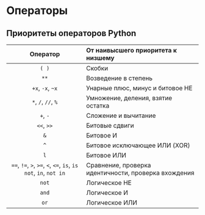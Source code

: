 # Операторы

## Приоритеты операторов Python

|                             Оператор                             | От наивысшего приоритета к низшему                    |
|:----------------------------------------------------------------:|:------------------------------------------------------|
|                              `( )`                               | Скобки                                                |
|                               `**`                               | Возведение в степень                                  |
|                        `+x`, `-x`, `~x`	                         | Унарные плюс, минус и битовое НЕ                      |
|                       `*`, `/`, `//`, `%`	                       | Умножение, деления, взятие остатка                    |
|                             `+`, `-`                             | 	Сложение и вычитание                                 |
|                            `<<`, `>>`                            | 	Битовые сдвиги                                       |
|                               `&`                                | 	Битовое И                                            |
|                               `^`                                | 	Битовое исключающее ИЛИ (XOR)                        |
|                               `l`                                | 	Битовое ИЛИ                                          |
| `==`, `!=`, `>`, `>=`, `<`, `<=`, `is`, `is not`, `in`, `not in` | 	Сравнение, проверка идентичности, проверка вхождения |
|                              `not`                               | 	Логическое НЕ                                        |
|                              `and`                               | 	Логическое И                                         |
|                               `or`                               | 	Логическое ИЛИ                                       |

